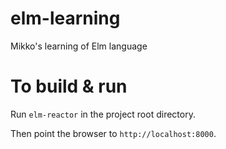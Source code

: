 # elm-learning
Mikko's learning of Elm language

# To build & run

Run `elm-reactor` in the project root directory.

Then point the browser to `http://localhost:8000`.
